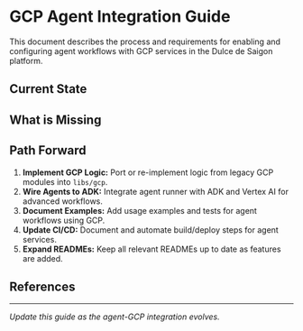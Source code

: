 # GCP Agent Integration Guide

This document describes the process and requirements for enabling and configuring agent workflows with GCP services in the Dulce de Saigon platform.

## Current State


## What is Missing


## Path Forward

1. **Implement GCP Logic:** Port or re-implement logic from legacy GCP modules into `libs/gcp`.
2. **Wire Agents to ADK:** Integrate agent runner with ADK and Vertex AI for advanced workflows.
3. **Document Examples:** Add usage examples and tests for agent workflows using GCP.
4. **Update CI/CD:** Document and automate build/deploy steps for agent services.
5. **Expand READMEs:** Keep all relevant READMEs up to date as features are added.


## References



---
*Update this guide as the agent-GCP integration evolves.*

